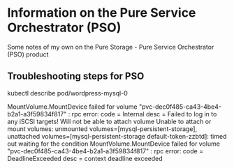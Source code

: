 # Information on the Pure Service Orchestrator (PSO)
Some notes of my own on the Pure Storage - Pure Service Orchestrator (PSO) product

## Troubleshooting steps for PSO





kubectl describe pod/wordpress-mysql-0

MountVolume.MountDevice failed for volume "pvc-dec0f485-ca43-4be4-b2a1-a3f59834f817" : rpc error: code = Internal desc = Failed to log in to any iSCSI targets! Will not be able to attach volume
Unable to attach or mount volumes: unmounted volumes=[mysql-persistent-storage], unattached volumes=[mysql-persistent-storage default-token-zzbtd]: timed out waiting for the condition
MountVolume.MountDevice failed for volume "pvc-dec0f485-ca43-4be4-b2a1-a3f59834f817" : rpc error: code = DeadlineExceeded desc = context deadline exceeded